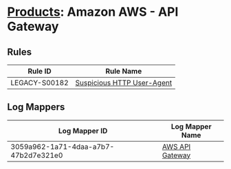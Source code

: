 # [Products](README.md): Amazon AWS - API Gateway

## Rules

|Rule ID|Rule Name|
|----|----|
|LEGACY-S00182|[Suspicious HTTP User-Agent](../rules/LEGACY-S00182.md)|


## Log Mappers

|Log Mapper ID|Log Mapper Name|
|----|----|
|3059a962-1a71-4daa-a7b7-47b2d7e321e0|[AWS API Gateway](../mappings/3059a962-1a71-4daa-a7b7-47b2d7e321e0.md)|


